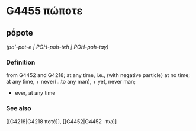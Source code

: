 # G4455 πώποτε

## pṓpote

_(po'-pot-e | POH-poh-teh | POH-poh-tay)_

### Definition

from G4452 and G4218; at any time, i.e., (with negative particle) at no time; at any time, + never(...to any man), + yet, never man; 

- ever, at any time

### See also

[[G4218|G4218 ποτέ]], [[G4452|G4452 -πω]]
